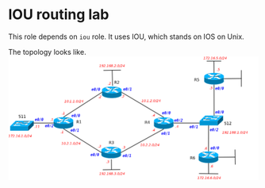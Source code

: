 # IOU routing lab

This role depends on `iou` role. It uses IOU, which stands on IOS on Unix.

The topology looks like.
![topology](README.files/topology.png)
